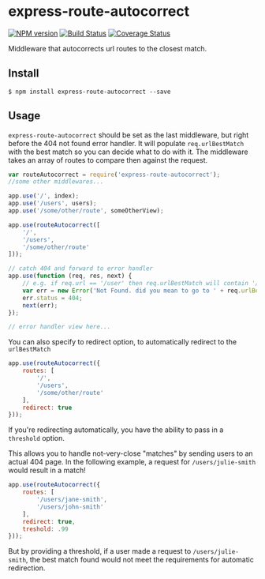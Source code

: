 # express-route-autocorrect

[![NPM version](https://badge.fury.io/js/express-route-autocorrect.svg)](https://badge.fury.io/js/express-route-autocorrect)
[![Build Status](https://api.travis-ci.org/iBicha/express-route-autocorrect.svg?branch=master)](https://travis-ci.org/iBicha/express-route-autocorrect)
[![Coverage Status](https://coveralls.io/repos/github/iBicha/express-route-autocorrect/badge.svg?branch=master)](https://coveralls.io/github/iBicha/express-route-autocorrect?branch=master)

Middleware that autocorrects url routes to the closest match.
## Install

    $ npm install express-route-autocorrect --save
## Usage

`express-route-autocorrect` should be set as the last middleware, but right before the 404 not found error handler.
It will populate `req.urlBestMatch` with the best match so you can decide what to do with it.
The middleware takes an array of routes to compare then against the request.
```javascript
var routeAutocorrect = require('express-route-autocorrect');
//some other middlewares...

app.use('/', index);
app.use('/users', users);
app.use('/some/other/route', someOtherView);

app.use(routeAutocorrect([
    '/',
    '/users',
    '/some/other/route'
]));

// catch 404 and forward to error handler
app.use(function (req, res, next) {
    // e.g. if req.url == '/user' then req.urlBestMatch will contain '/users'
    var err = new Error('Not Found. did you mean to go to ' + req.urlBestMatch + ' ?');
    err.status = 404;
    next(err);
});

// error handler view here...
```

You can also specify to redirect option, to automatically redirect to the `urlBestMatch`

```javascript
app.use(routeAutocorrect({
    routes: [
        '/',
        '/users',
        '/some/other/route'
    ],
    redirect: true
}));
```

If you're redirecting automatically, you have the ability to pass in a `threshold` option.

This allows you to handle not-very-close "matches" by sending users to an actual 404 page.
In the following example, a request for `/users/julie-smith` would result in a match!

```javascript
app.use(routeAutocorrect({
    routes: [
        '/users/jane-smith',
        '/users/john-smith'
    ],
    redirect: true,
    treshold: .99
}));
```

But by providing a threshold, if a user made a request to `/users/julie-smith`, the best match found would not meet the requirements for automatic redirection.
